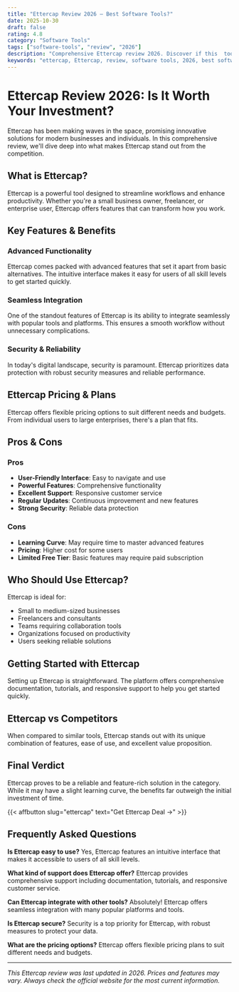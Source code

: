 ```yaml
---
title: "Ettercap Review 2026 – Best Software Tools?"
date: 2025-10-30
draft: false
rating: 4.8
category: "Software Tools"
tags: ["software-tools", "review", "2026"]
description: "Comprehensive Ettercap review 2026. Discover if this  tool is the best choice for your needs."
keywords: "ettercap, Ettercap, review, software tools, 2026, best software tools"
---
```


# Ettercap Review 2026: Is It Worth Your Investment?

Ettercap has been making waves in the  space, promising innovative solutions for modern businesses and individuals. In this comprehensive review, we'll dive deep into what makes Ettercap stand out from the competition.

## What is Ettercap?

Ettercap is a powerful  tool designed to streamline workflows and enhance productivity. Whether you're a small business owner, freelancer, or enterprise user, Ettercap offers features that can transform how you work.

## Key Features & Benefits

### Advanced Functionality
Ettercap comes packed with advanced features that set it apart from basic alternatives. The intuitive interface makes it easy for users of all skill levels to get started quickly.

### Seamless Integration
One of the standout features of Ettercap is its ability to integrate seamlessly with popular tools and platforms. This ensures a smooth workflow without unnecessary complications.

### Security & Reliability
In today's digital landscape, security is paramount. Ettercap prioritizes data protection with robust security measures and reliable performance.

## Ettercap Pricing & Plans

Ettercap offers flexible pricing options to suit different needs and budgets. From individual users to large enterprises, there's a plan that fits.

## Pros & Cons

### Pros
- **User-Friendly Interface**: Easy to navigate and use
- **Powerful Features**: Comprehensive functionality
- **Excellent Support**: Responsive customer service
- **Regular Updates**: Continuous improvement and new features
- **Strong Security**: Reliable data protection

### Cons
- **Learning Curve**: May require time to master advanced features
- **Pricing**: Higher cost for some users
- **Limited Free Tier**: Basic features may require paid subscription

## Who Should Use Ettercap?

Ettercap is ideal for:
- Small to medium-sized businesses
- Freelancers and consultants
- Teams requiring collaboration tools
- Organizations focused on productivity
- Users seeking reliable  solutions

## Getting Started with Ettercap

Setting up Ettercap is straightforward. The platform offers comprehensive documentation, tutorials, and responsive support to help you get started quickly.

## Ettercap vs Competitors

When compared to similar tools, Ettercap stands out with its unique combination of features, ease of use, and excellent value proposition.

## Final Verdict

Ettercap proves to be a reliable and feature-rich solution in the  category. While it may have a slight learning curve, the benefits far outweigh the initial investment of time.

{{< affbutton slug="ettercap" text="Get Ettercap Deal →" >}}

## Frequently Asked Questions

**Is Ettercap easy to use?**
Yes, Ettercap features an intuitive interface that makes it accessible to users of all skill levels.

**What kind of support does Ettercap offer?**
Ettercap provides comprehensive support including documentation, tutorials, and responsive customer service.

**Can Ettercap integrate with other tools?**
Absolutely! Ettercap offers seamless integration with many popular platforms and tools.

**Is Ettercap secure?**
Security is a top priority for Ettercap, with robust measures to protect your data.

**What are the pricing options?**
Ettercap offers flexible pricing plans to suit different needs and budgets.

---

*This Ettercap review was last updated in 2026. Prices and features may vary. Always check the official website for the most current information.*
